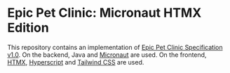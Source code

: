 # Epic Pet Clinic: Micronaut HTMX Edition

This repository contains an implementation of [Epic Pet Clinic Specification v1.0](https://github.com/skanjo/epic-pet-clinic-spec/tree/v1.0). On the backend, Java and [Micronaut](https://micronaut.io) are used. On the frontend, [HTMX](https://htmx.org), [Hyperscript](https://hyperscript.org) and [Tailwind CSS](https://tailwindcss.com) are used.
